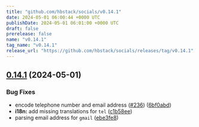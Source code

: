 ```yaml
---
title: "github.com/hbstack/socials/v0.14.1"
date: 2024-05-01 06:00:44 +0000 UTC
publishDate: 2024-05-01 06:01:00 +0000 UTC
draft: false
prerelease: false
name: "v0.14.1"
tag_name: "v0.14.1"
release_url: "https://github.com/hbstack/socials/releases/tag/v0.14.1"
---
```


## [0.14.1](https://github.com/hbstack/socials/compare/v0.14.0...v0.14.1) (2024-05-01)


### Bug Fixes

* encode telephone number and email address ([#236](https://github.com/hbstack/socials/issues/236)) ([6bf0abd](https://github.com/hbstack/socials/commit/6bf0abd612bc297ae20dec59de361296c7736e1f))
* **i18n:** add missing translations for `tel` ([c1b58ee](https://github.com/hbstack/socials/commit/c1b58eef9d3b3c11abca914641439847318818d9))
* parsing email address for `gmail` ([ebe3fe8](https://github.com/hbstack/socials/commit/ebe3fe86261a4acd97d74e4957435046cdfad0d8))
